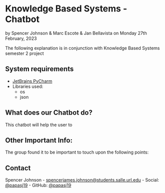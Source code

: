 # Knowledge Based Systems - Chatbot

by Spencer Johnson & Marc Escote & Jan Bellavista
on Monday 27th February, 2023

The following explanation is in conjunction with Knowledge Based Systems semester 2 project 

## System requirements

* [JetBrains PyCharm](https://www.jetbrains.com/pycharm/) 
* Libraries used:
	* os 
	* json


## What does our Chatbot do?

This chatbot will help the user to 

## Other Important Info: 

The group found it to be important to touch upon the following points: 

## Contact

Spencer Johnson - spencerjames.johnson@students.salle.url.edu - Social: [@papasj19](https://www.instagram.com/papasj19/) - GitHub:  [@papasj19](https://github.com/papasj19) 
